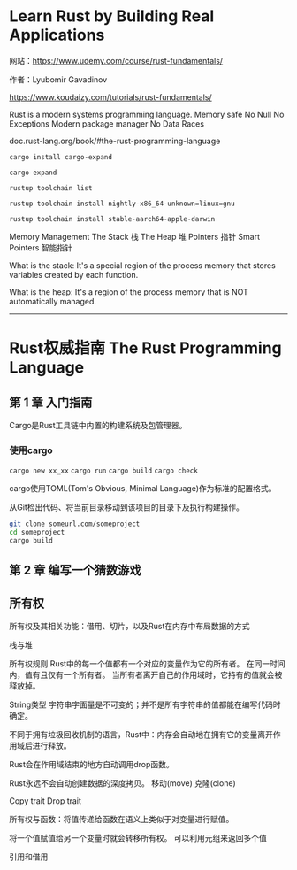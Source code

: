 # Learn Rust by Building Real Applications

网站：https://www.udemy.com/course/rust-fundamentals/

作者：Lyubomir Gavadinov

https://www.koudaizy.com/tutorials/rust-fundamentals/

Rust is a modern systems programming language.
	Memory safe
	No Null
	No Exceptions
	Modern package manager
	No Data Races

doc.rust-lang.org/book/#the-rust-programming-language

`cargo install cargo-expand`

`cargo expand`

`rustup toolchain list`

`rustup toolchain install nightly-x86_64-unknown=linux=gnu`

`rustup toolchain install stable-aarch64-apple-darwin`

Memory Management
	The Stack 栈
	The Heap 堆
	Pointers 指针
	Smart Pointers 智能指针

What is the stack: It's a special region of the process memory that stores variables created by each function.

What is the heap: It's a region of the process memory that is NOT automatically managed.



----

# Rust权威指南 The Rust Programming Language

## 第 1 章 入门指南

Cargo是Rust工具链中内置的构建系统及包管理器。
### 使用cargo
`cargo new xx_xx`
`cargo run`
`cargo build`
`cargo check`

cargo使用TOML(Tom's Obvious, Minimal Language)作为标准的配置格式。

从Git检出代码、将当前目录移动到该项目的目录下及执行构建操作。
```bash
git clone someurl.com/someproject
cd someproject
cargo build
```

## 第 2 章 编写一个猜数游戏














## 所有权

所有权及其相关功能：借用、切片，以及Rust在内存中布局数据的方式

栈与堆

所有权规则
	Rust中的每一个值都有一个对应的变量作为它的所有者。
	在同一时间内，值有且仅有一个所有者。
	当所有者离开自己的作用域时，它持有的值就会被释放掉。

String类型
字符串字面量是不可变的；并不是所有字符串的值都能在编写代码时确定。

不同于拥有垃圾回收机制的语言，Rust中：内存会自动地在拥有它的变量离开作用域后进行释放。

Rust会在作用域结束的地方自动调用drop函数。

Rust永远不会自动创建数据的深度拷贝。
移动(move)
克隆(clone)

Copy trait
Drop trait

所有权与函数：将值传递给函数在语义上类似于对变量进行赋值。

将一个值赋值给另一个变量时就会转移所有权。
可以利用元组来返回多个值

引用和借用



















